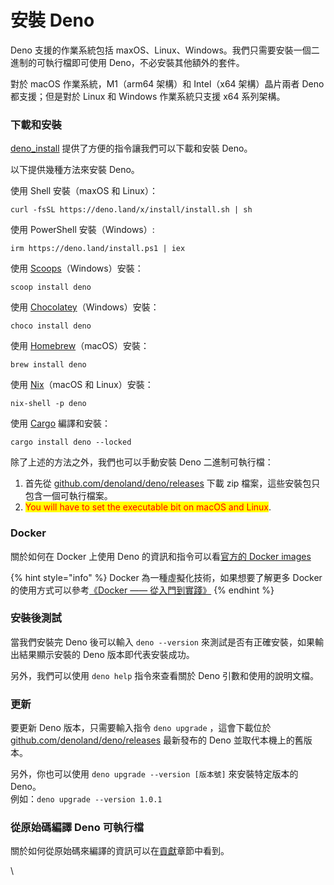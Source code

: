 # 安裝 Deno

Deno 支援的作業系統包括 maxOS、Linux、Windows。我們只需要安裝一個二進制的可執行檔即可使用 Deno，不必安裝其他額外的套件。

對於 macOS 作業系統，M1（arm64 架構）和 Intel（x64 架構）晶片兩者 Deno 都支援；但是對於 Linux 和 Windows 作業系統只支援 x64 系列架構。

### 下載和安裝

[deno\_install](https://github.com/denoland/deno\_install) 提供了方便的指令讓我們可以下載和安裝 Deno。

以下提供幾種方法來安裝 Deno。

使用 Shell 安裝（maxOS 和 Linux）：

```
curl -fsSL https://deno.land/x/install/install.sh | sh
```

使用 PowerShell 安裝（Windows）:

```
irm https://deno.land/install.ps1 | iex
```

使用 [Scoops](https://scoop.sh/)（Windows）安裝：

```
scoop install deno
```

使用 [Chocolatey](https://chocolatey.org/packages/deno)（Windows）安裝：

```
choco install deno
```

使用 [Homebrew](https://formulae.brew.sh/formula/deno)（macOS）安裝：

```
brew install deno
```

使用 [Nix](https://nixos.org/download.html)（macOS 和 Linux）安裝：

```
nix-shell -p deno
```

使用 [Cargo](https://crates.io/crates/deno) 編譯和安裝：

```
cargo install deno --locked
```

除了上述的方法之外，我們也可以手動安裝 Deno 二進制可執行檔：

1. 首先從 [github.com/denoland/deno/releases](http://github.com/denoland/deno/releases) 下載 zip 檔案，這些安裝包只包含一個可執行檔案。
2. <mark style="color:red;">You will have to set the executable bit on macOS and Linux</mark>.

### Docker

關於如何在 Docker 上使用 Deno 的資訊和指令可以看[官方的 Docker images](https://github.com/denoland/deno\_docker)

{% hint style="info" %}
Docker 為一種虛擬化技術，如果想要了解更多 Docker 的使用方式可以參考[《Docker —— 從入門到實踐](https://philipzheng.gitbook.io/docker\_practice/)[》](https://philipzheng.gitbook.io/docker\_practice/)
{% endhint %}

### 安裝後測試 <a href="#testing-your-installation" id="testing-your-installation"></a>

當我們安裝完 Deno 後可以輸入 `deno --version` 來測試是否有正確安裝，如果輸出結果顯示安裝的 Deno 版本即代表安裝成功。

另外，我們可以使用 `deno help` 指令來查看關於 Deno 引數和使用的說明文檔。

### 更新

要更新 Deno 版本，只需要輸入指令 `deno upgrade` ，這會下載位於 [github.com/denoland/deno/releases](http://github.com/denoland/deno/releases) 最新發布的 Deno 並取代本機上的舊版本。

另外，你也可以使用 `deno upgrade --version [版本號]` 來安裝特定版本的 Deno。\
例如：`deno upgrade --version 1.0.1`

### 從原始碼編譯 Deno 可執行檔

關於如何從原始碼來編譯的資訊可以在[貢獻](https://deno.land/manual@v1.30.3/references/contributing/building\_from\_source)章節中看到。

\
